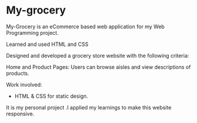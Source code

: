 # My-grocery

My-Grocery is an eCommerce based web application for my Web Programming project.


Learned and used HTML and CSS 

Designed and developed a grocery store website with the following criteria:

Home and Product Pages: Users can browse aisles and view descriptions of products.


Work involved: 
* HTML & CSS for static design.


It is my personal project .I applied my learnings to make this website responsive.

